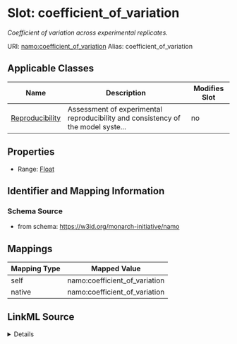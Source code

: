

# Slot: coefficient_of_variation 


_Coefficient of variation across experimental replicates._





URI: [namo:coefficient_of_variation](https://w3id.org/monarch-initiative/namo/coefficient_of_variation)
Alias: coefficient_of_variation

<!-- no inheritance hierarchy -->





## Applicable Classes

| Name | Description | Modifies Slot |
| --- | --- | --- |
| [Reproducibility](Reproducibility.md) | Assessment of experimental reproducibility and consistency of the model syste... |  no  |






## Properties

* Range: [Float](Float.md)




## Identifier and Mapping Information






### Schema Source


* from schema: https://w3id.org/monarch-initiative/namo




## Mappings

| Mapping Type | Mapped Value |
| ---  | ---  |
| self | namo:coefficient_of_variation |
| native | namo:coefficient_of_variation |




## LinkML Source

<details>
```yaml
name: coefficient_of_variation
description: Coefficient of variation across experimental replicates.
from_schema: https://w3id.org/monarch-initiative/namo
rank: 1000
alias: coefficient_of_variation
owner: Reproducibility
domain_of:
- Reproducibility
range: float

```
</details>